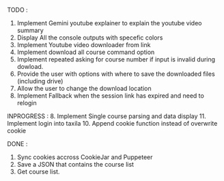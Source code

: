 TODO :
1. Implement Gemini youtube explainer to explain the youtube video summary
2. Display All the console outputs with specefic colors
3. Implement Youtube video downloader from link
4. Implement download all course command option
5. Implement repeated asking for course number if input is invalid during dowload.
6. Provide the user with options with where to save the downloaded files (including drive)
7. Allow the user to change the download location
9. Implement Fallback when the session link has expired and need to relogin

INPROGRESS :
8. Implement Single course parsing and data display
11. Implement login into taxila
10. Append cookie function instead of overwrite cookie

DONE :
1. Sync cookies accross CookieJar and Puppeteer
1. Save a JSON that contains the course list
2. Get course list.